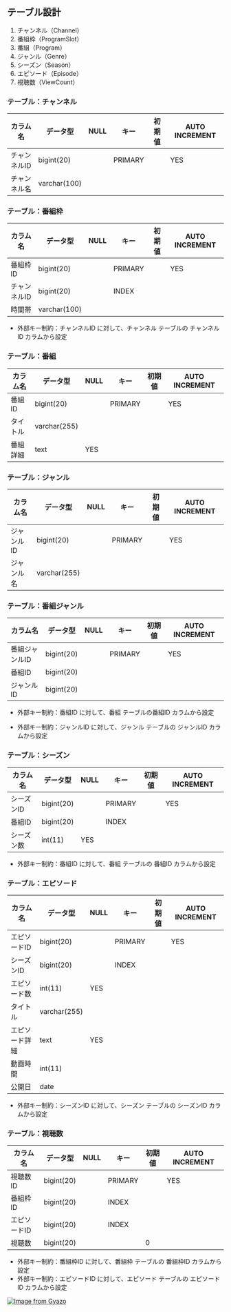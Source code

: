 

## テーブル設計
1. チャンネル（Channel）
2. 番組枠（ProgramSlot）
3. 番組（Program）
4. ジャンル（Genre）
5. シーズン（Season）
6. エピソード（Episode）
7. 視聴数（ViewCount）

### テーブル：チャンネル

| カラム名 | データ型 | NULL | キー | 初期値 | AUTO INCREMENT |
| --- | --- | --- | --- | --- | --- |
| チャンネルID | bigint(20) |  | PRIMARY |  | YES |
| チャンネル名 | varchar(100) |  |  |  |  |

### テーブル：番組枠

| カラム名 | データ型 | NULL | キー | 初期値 | AUTO INCREMENT |
| --- | --- | --- | --- | --- | --- |
| 番組枠ID | bigint(20) |  | PRIMARY |  | YES |
| チャンネルID | bigint(20) |  | INDEX |  |  |
| 時間帯 | varchar(100) |  |  |  |  |
- 外部キー制約：チャンネルID に対して、チャンネル テーブルの チャンネルID カラムから設定

### テーブル：番組

| カラム名 | データ型 | NULL | キー | 初期値 | AUTO INCREMENT |
| --- | --- | --- | --- | --- | --- |
| 番組ID | bigint(20) |  | PRIMARY |  | YES |
| タイトル | varchar(255) |  |  |  |  |
| 番組詳細 | text | YES |  |  |  |

### テーブル：ジャンル

| カラム名 | データ型 | NULL | キー | 初期値 | AUTO INCREMENT |
| --- | --- | --- | --- | --- | --- |
| ジャンルID | bigint(20) |  | PRIMARY |  | YES |
| ジャンル名 | varchar(255) |  |  |  |  |

### テーブル：番組ジャンル

| カラム名 | データ型 | NULL | キー | 初期値 | AUTO INCREMENT |
| --- | --- | --- | --- | --- | --- |
| 番組ジャンルID | bigint(20) |  | PRIMARY |  | YES |
| 番組ID | bigint(20) |  |  |  |  |
| ジャンルID | bigint(20) |  |  |  |  |
- 外部キー制約：番組ID に対して、番組 テーブルの番組ID カラムから設定

- 外部キー制約：ジャンルID に対して、ジャンル テーブルの ジャンルID カラムから設定

### テーブル：シーズン

| カラム名 | データ型 | NULL | キー | 初期値 | AUTO INCREMENT |
| --- | --- | --- | --- | --- | --- |
| シーズンID | bigint(20) |  | PRIMARY |  | YES |
| 番組ID | bigint(20) |  | INDEX |  |  |
| シーズン数 | int(11) | YES |  |  |  |
- 外部キー制約：番組ID に対して、番組 テーブルの 番組ID カラムから設定

### テーブル：エピソード

| カラム名 | データ型 | NULL | キー | 初期値 | AUTO INCREMENT |
| --- | --- | --- | --- | --- | --- |
| エピソードID | bigint(20) |  | PRIMARY |  | YES |
| シーズンID | bigint(20) |  | INDEX |  |  |
| エピソード数 | int(11) | YES |  |  |  |
| タイトル | varchar(255) |  |  |  |  |
| エピソード詳細 | text | YES |  |  |  |
| 動画時間 | int(11) |  |  |  |  |
| 公開日 | date |  |  |  |  |
- 外部キー制約：シーズンID に対して、シーズン テーブルの シーズンID カラムから設定

### テーブル：視聴数

| カラム名 | データ型 | NULL | キー | 初期値 | AUTO INCREMENT |
| --- | --- | --- | --- | --- | --- |
| 視聴数ID | bigint(20) |  | PRIMARY |  | YES |
| 番組枠ID | bigint(20) |  | INDEX |  |  |
| エピソードID | bigint(20) |  | INDEX |  |  |
| 視聴数 | bigint(20) |  |  | 0 |  |
- 外部キー制約：番組枠ID に対して、番組枠 テーブルの 番組枠ID カラムから設定
- 外部キー制約：エピソードID に対して、エピソード テーブルの エピソードID カラムから設定


[![Image from Gyazo](https://i.gyazo.com/3d1d2cfe747f27bb30b283317463b367.png)](https://gyazo.com/3d1d2cfe747f27bb30b283317463b367)
